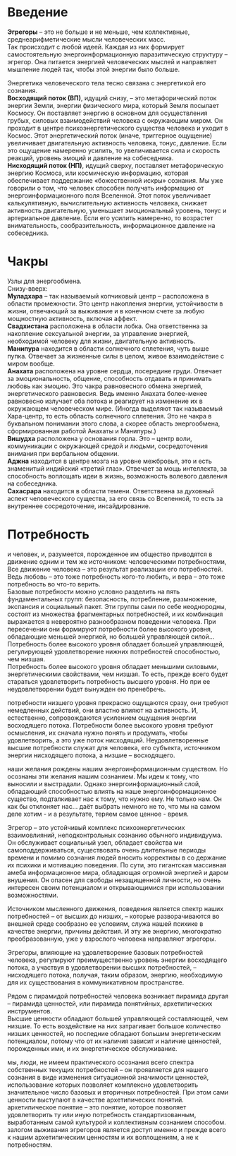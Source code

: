# Введение
**Эгрегоры** – это не больше и не меньше, чем коллективные, среднеарифметические мысли человеческих масс.  
Так происходит с любой идеей. Каждая из них формирует самостоятельную энергоинформационную паразитическую структуру – эгрегор. Она питается энергией человеческих мыслей и направляет мышление людей так, чтобы этой энергии было больше.

Энергетика человеческого тела тесно связана с энергетикой его сознания.  
**Восходящий поток (ВП)**, идущий снизу, – это метафорический поток энергии Земли, энергии физического мира, который Земля посылает Космосу. Он поставляет энергию в основном для осуществления грубых, силовых взаимодействий человека с окружающим миром. Он проходит в центре психоэнергетического существа человека и уходит в Космос. Этот энергетический поток (иначе, триггерное ощущение) увеличивает двигательную активность человека, тонус, давление. Если это ощущение намеренно усилить, то увеличивается сила и скорость реакций, уровень эмоций и давление на собеседника.  
**Нисходящий поток (НП)**, идущий сверху, поставляет метафорическую энергию Космоса, или космическую информацию, которая обеспечивает поддержание «божественной искры» сознания. Мы уже говорили о том, что человек способен получать информацию от энергоинформационного поля Вселенной. Этот поток увеличивает калькулятивную, вычислительную активность человека, снижает активность двигательную, уменьшает эмоциональный уровень, тонус и артериальное давление. Если его усилить намеренно, то возрастет внимательность, сообразительность, информационное давление на собеседника.

# Чакры
Узлы для энергообмена.  
Снизу-вверх:  
**Муладхара** – так называемый копчиковый центр – расположена в области промежности. Это центр накопления энергии, устойчивости в жизни, отвечающий за выживание и в конечном счете за любую мощностную активность, включая аффект.  
**Свадхистана** расположена в области лобка. Она ответственна за накопление сексуальной энергии, за управление энергией, необходимой человеку для жизни, двигательную активность.  
**Манипура** находится в области солнечного сплетения, чуть выше пупка. Отвечает за жизненные силы в целом, живое взаимодействие с миром вообще.  
**Анахата** расположена на уровне сердца, посередине груди. Отвечает за эмоциональность, общение, способность отдавать и принимать любовь как эмоцию. Это чакра равновесного обмена энергией, энергетического равновесия. Ведь именно Анахата более-менее равновесно излучает оба потока и реагирует на изменение их в окружающем человеческом мире. (Иногда выделяют так называемый Хара-центр, то есть область солнечного сплетения. Это не чакра в буквальном понимании этого слова, а скорее область энергообмена, сформированная работой Анахаты и Манипуры.)  
**Вишудха** расположена у основания горла. Это – центр воли, коммуникации с окружающей средой и людьми, сосредоточения внимания при вербальном общении.  
**Аджна** находится в центре мозга на уровне межбровья, это и есть знаменитый индийский «третий глаз». Отвечает за мощь интеллекта, за способность воплощать идеи в жизнь, возможность волевого давления на собеседника.  
**Сахасрара** находится в области темени. Ответственна за духовный аспект человеческого существа, за его связь со Вселенной, то есть за внутреннее сосредоточение, инсайдирование.

# Потребность
и человек, и, разумеется, порожденное им общество приводятся в движение одним и тем же источником: человеческими потребностями, Все движение человека – это результат реализации его потребностей.  
Ведь любовь – это тоже потребность кого-то любить, и вера – это тоже потребность во что-то верить.  
Базовые потребности можно условно разделить на пять фундаментальных групп: безопасность, потребление, размножение, экспансия и социальный пакет. Эти группы сами по себе неоднородны, состоят из множества фрагментарных потребностей, и их комбинация выражается в невероятно разнообразном поведении человека. При пересечении они формируют потребности более высокого уровня, обладающие меньшей энергией, но большей управляющей силой…   
Потребность более высокого уровня обладает большей управляющей, регулирующей удовлетворение нижних потребностей способностью, чем низшая.  
Потребность более высокого уровня обладает меньшими силовыми, энергетическими свойствами, чем низшая.
То есть, прежде всего будет стараться удовлетворить потребность высшего уровня. Но при ее неудовлетворении будет вынужден ею пренебречь.

потребности низшего уровня прекрасно ощущаются сразу, они требуют немедленных действий, они властно влияют на активность. И, естественно, сопровождаются усилением ощущения энергии восходящего потока. Потребности более высокого уровня требуют осмысления, их сначала нужно понять и продумать, чтобы удовлетворить, а это уже поток нисходящий. Неудовлетворенные высшие потребности служат для человека, его субъекта, источником энергии нисходящего потока, а низшие – восходящего.

наши желания рождены нашим энергоинформационным существом.
Но осознаны эти желания нашим сознанием. Мы идем к тому, что выносили и выстрадали. Однако энергоинформационный слой, обладающий способностью влиять на наше энергоинформационное существо, подталкивает нас к тому, что нужно ему. Не только нам. Он как бы отклоняет нас… даёт выбрать немного не то, что мы на самом деле хотим - и а результате, теряем самое ценное - время.

Эгрегор – это устойчивый комплекс психоэнергетических взаимовлияний, неподконтрольных сознанию обычного индивидуума. Он обслуживает социальный узел, обладает свойства ми самоподдерживаться, существовать очень длительные периоды времени и помимо сознания людей вносить коррективы в со держание их психики и мотивацию поведения. По сути, это гигантская массивная амеба информационное мира, обладающая огромной энергией и даром внушения. Он опасен для свободы незащищенной личности, но очень интересен своим потенциалом и открывающимися при использовании возможностями.

Источником мысленного движения, поведения является спектр наших потребностей – от высших до низших, – которые разворачиваются во внешней среде сообразно ее условиям, служа нашей психике в качестве энергии, причины действия. И эту же энергию, многократно преобразованную, уже у взрослого человека направляют эгрегоры.

Эгрегоры, влияющие на удовлетворение базовых потребностей человека, регулируют преимущественно уровень энергии восходящего потока, а участвуя в удовлетворении высших потребностей, – нисходящего потока, получая, таким образом, энергию, необходимую для их существования в коммуникативном пространстве.

Рядом с пирамидой потребностей человека возникает пирамида другая – пирамида ценностей, или пирамида понятийных, архетипических инструментов.  
Высшие ценности обладают большей управляющей составляющей, чем низшие. То есть воздействие на них затрагивает большое количество низших ценностей, но последние обладают большим энергетическим потенциалом, потому что от их наличия зависит и наличие ценностей, порожденных ими, и их энергетическое обслуживание.

мы, люди, не имеем практического осознания всего спектра собственных текущих потребностей – он проявляется для нашего сознания в виде изменения ситуационной значимости ценностей, использование которых позволяет комплексно удовлетворить значительное число базовых и вторичных потребностей. При этом сами ценности выступают в качестве архетипических понятий.  
архетипическое понятие – это понятие, которое позволяет удовлетворить ту или иную потребность стандартизованным, выработанным самой культурой и коллективным сознанием способом.  
залогом выживания эгрегоров является доступ именно и прежде всего к нашим архетипическим ценностям и их воплощениям, а не к потребностям.